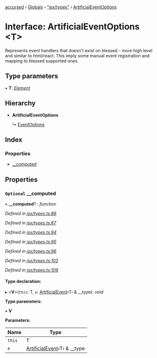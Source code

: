 [accursed](../README.md) › [Globals](../globals.md) › ["jsx/types"](../modules/_jsx_types_.md) › [ArtificialEventOptions](_jsx_types_.artificialeventoptions.md)

# Interface: ArtificialEventOptions <**T**>

Represents event handlers that doesn't exist on blessed - more high level and similar to html/react. This
imply some manual event registration and mapping to blessed supported ones.

## Type parameters

▪ **T**: *[Element](_jsx_types_.__global.jsx.element.md)*

## Hierarchy

* **ArtificialEventOptions**

  ↳ [EventOptions](_jsx_types_.eventoptions.md)

## Index

### Properties

* [__computed](_jsx_types_.artificialeventoptions.md#optional-__computed)

## Properties

### `Optional` __computed

• **__computed**? : *function*

*Defined in [jsx/types.ts:86](https://github.com/cancerberoSgx/accursed/blob/468bf3c/src/jsx/types.ts#L86)*

*Defined in [jsx/types.ts:87](https://github.com/cancerberoSgx/accursed/blob/468bf3c/src/jsx/types.ts#L87)*

*Defined in [jsx/types.ts:94](https://github.com/cancerberoSgx/accursed/blob/468bf3c/src/jsx/types.ts#L94)*

*Defined in [jsx/types.ts:95](https://github.com/cancerberoSgx/accursed/blob/468bf3c/src/jsx/types.ts#L95)*

*Defined in [jsx/types.ts:96](https://github.com/cancerberoSgx/accursed/blob/468bf3c/src/jsx/types.ts#L96)*

*Defined in [jsx/types.ts:102](https://github.com/cancerberoSgx/accursed/blob/468bf3c/src/jsx/types.ts#L102)*

*Defined in [jsx/types.ts:109](https://github.com/cancerberoSgx/accursed/blob/468bf3c/src/jsx/types.ts#L109)*

#### Type declaration:

▸ <**V**>(`this`: T, `e`: [ArtificialEvent](_jsx_types_.artificialevent.md)‹T› & __type): *void*

**Type parameters:**

▪ **V**

**Parameters:**

Name | Type |
------ | ------ |
`this` | T |
`e` | [ArtificialEvent](_jsx_types_.artificialevent.md)‹T› & __type |
